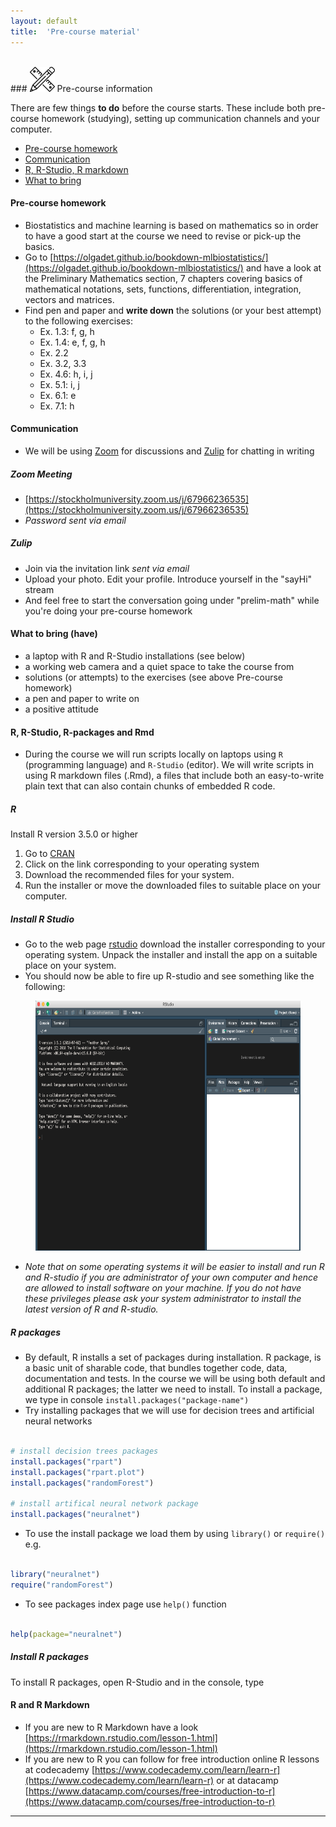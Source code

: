 ```yaml
---
layout: default
title:  'Pre-course material'
---
```


<br/>
### <img border="0" src="icons/precourse.svg" width="40" height="40"> Pre-course information


There are few things **to do** before the course starts. These include both pre-course homework (studying), setting up communication channels and your computer.


- [Pre-course homework](#homework)
- [Communication](#communication)
- [R, R-Studio, R markdown](#R)
- [What to bring](#whattobring)

<!-- - [Additional resources](#extra) -->
<!-- - [R libraries and datasets](#Rlib) -->
<!-- - [Reading](#reading) -->


#### Pre-course homework <a name="homework"></a>
- Biostatistics and machine learning is based on mathematics so in order to have a good start at the course we need to revise or pick-up the basics.
- Go to [https://olgadet.github.io/bookdown-mlbiostatistics/](https://olgadet.github.io/bookdown-mlbiostatistics/) and have a look at the Preliminary Mathematics section, 7 chapters covering basics of mathematical notations, sets, functions, differentiation, integration, vectors and matrices.
- Find pen and paper and **write down** the solutions (or your best attempt) to the following exercises:
  - Ex. 1.3: f, g, h
  - Ex. 1.4: e, f, g, h
  - Ex. 2.2
  - Ex. 3.2, 3.3
  - Ex. 4.6: h, i, j
  - Ex. 5.1: i, j
  - Ex. 6.1: e
  - Ex. 7.1: h

#### Communication <a name="communication"></a>
- We will be using [Zoom](https://zoom.us) for discussions and [Zulip](https://zulip.com) for chatting in writing

##### Zoom Meeting
- [https://stockholmuniversity.zoom.us/j/67966236535](https://stockholmuniversity.zoom.us/j/67966236535)
- *Password sent via email*

##### Zulip
- Join via the invitation link *sent via email*
- Upload your photo. Edit your profile. Introduce yourself in the "sayHi" stream
- And feel free to start the conversation going under "prelim-math" while you're doing your pre-course homework

#### What to bring (have) <a name="whattobring"></a>
- a laptop with R and R-Studio installations (see below)
- a working web camera and a quiet space to take the course from
- solutions (or attempts) to the exercises (see above Pre-course homework)
- a pen and paper to write on
- a positive attitude


#### R, R-Studio, R-packages and Rmd <a name="R"></a>

- During the course we will run scripts locally on laptops using `R` (programming language) and `R-Studio` (editor). We  will write scripts in using R markdown files (.Rmd), a files that include both an easy-to-write plain text that can also contain chunks of embedded R code.

##### R

Install R version 3.5.0 or higher

1.  Go to [CRAN](https://cran.rstudio.com)
2.  Click on the link corresponding to your operating system
3.  Download the recommended files for your system.
4.  Run the installer or move the downloaded files to suitable place on
    your computer.

##### Install R Studio

- Go to the web page [rstudio](https://www.rstudio.com/products/rstudio/download/) download the installer corresponding to your operating system. Unpack the installer and install the app on a suitable place on your system.
- You should now be able to fire up R-studio and see something like the following:
<figure>
<img src="precourse/images/RStudio.png" width="500" height="400">
</figure>

- *Note that on some operating systems it will be easier to install and run R and R-studio if you are administrator of your own computer and hence are allowed to install software on your machine. If you do not have these privileges please ask your system administrator to install the latest version of R and R-studio.*

##### R packages
- By default, R installs a set of packages during installation. R package, is a basic unit of sharable code, that bundles together code, data, documentation and tests. In the course we will be using both default and additional R packages; the latter we need to install. To install a package, we type in console `install.packages("package-name")`
- Try installing packages that we will use for decision trees and artificial neural networks

```R

# install decision trees packages
install.packages("rpart")
install.packages("rpart.plot")
install.packages("randomForest")

# install artifical neural network package
install.packages("neuralnet")

```

- To use the install package we load them by using `library()` or `require()` e.g.

```R

library("neuralnet")
require("randomForest")

```

- To see packages index page use `help()` function

```R

help(package="neuralnet")

```

##### Install R packages
To install R packages, open R-Studio and in the console, type

#### R and R Markdown
- If you are new to R Markdown have a look [https://rmarkdown.rstudio.com/lesson-1.html](https://rmarkdown.rstudio.com/lesson-1.html)
- If you are new to R you can follow for free introduction online R lessons at codecademy [https://www.codecademy.com/learn/learn-r](https://www.codecademy.com/learn/learn-r) or at datacamp [https://www.datacamp.com/courses/free-introduction-to-r](https://www.datacamp.com/courses/free-introduction-to-r)


<!--
##### R libraries and datasets <a name="Rlib"></a>

By default, R installs a set of packages during installation. R package, is a basic unit of sharable code, that bundles together code, data, documentation and tests. In the course we will be using both default and additional R packages; the latter we need to install.

##### Install R packages
To install R packages, open R-Studio and in the console, type

``` r
# For CRAN packages

install.packages("dplyr")
install.packages("UsingR")
install.packages("reshape2")
install.packages("glmnet")
install.packages("pvclust")

install.packages("googledrive")
install.packages("devtools")

install.packages("ggplot2")
install.packages("pheatmap")
install.packages("rafalib")

install.packages("tidyverse")
install.packages("kableExtra")
install.packages("knitr")
install.packages("keras")


# For developmental packages, not on CRAN
devtools::install_github("tidyverse/googlesheets4")
```

<figure>
<img src="precourse/images/RStudio-Rlib.png" width="400" height="300">>
<figcaption>
Example screen shoot with install.packages(ggplot2) command
</figcaption>
</figure>


##### Test installation
1. Download R markdown file that we have prepared for you from here [Rtest.Rmd](precourse/Rtest.Rmd).
2. Open R-Studio
3. Open Rtest.Rmd by clicking on `File` -> `Open file` and navigating to the `Rtest.Rmd` location on your computer
4. Have a look at the document to see if you can distinguish code from text. Do not worry if you do not understand the code yet. We are testing the installation now. More about R Markdown comes later (see Exercises: R Markdown).
5. Press `Knit` button
6. **Email us** <<olga.dethlefsen@nbis.se>> and <<eva.freyhult@nbis.se>> the resulting `Rtest.html` file. If installation was successful, `Rtest.Rmd` will render to `Rtest.html` with KnitR. The file should be saved in the same directory as the `Rtest.Rmd`.
7. Otherwise, you will get error messages in the console. You can try to trouble shoot by reading error messages and re-installing packages. If you are new to R and R-Studio try also reading Chapter 1 - [Data analysis for the life sciences][book-rai], Rafael A. Irizarry and Michael I. Love. If you do not manage, email <<olga.dethlefsen@nbis.se>> and <<eva.freyhult@nbis.se>>. An empty email with a title "Will need help with R/RStudio setup" will do.

If you do not already have the package devtools installed or for other reasons run into problems installing the package googlesheets4, please skip this package! Use this file [Rtestreduced.Rmd](precourse/Rtestreduced.Rmd) to test your installation instead and send us the resulting `Rtestreduced.html` file.

------ -->

<!-- ### Reading <a name="reading"></a>
- 2-pager [math refresher](precourse/Maths-Refresher.pdf) (Polak, 2015)
- Chapter **Matrix algebra**, pages 147 - 157 (subsections: Matrix Notation; Solving System of Equations; Vectors, Matrices and Scalars; Matrix Operations) from [Data analysis for the life sciences][book-rai], Rafael A. Irizarry and Michael I. Love
- Chapter 3, session **3.1 Simple Linear Regression**, pages 61 - 70, from [An Introduction to Statistical Learning][book-gj], Gareth James, Daniela Witten, Trevor Hastie and Robert Tibshirani

------ -->

<!-- ### Additional R practice  <a name="R-practice"></a>
If you are new to R and/or R Markdown read carefully and practice commands. If you've been using R and R Markdown scan through the materials to double check you it covered.

##### R

- Read and practice commands from Chapter: **Getting started** - [Data analysis for the life sciences][book-rai], Rafael A. Irizarry and Michael I. Love.
- Do lab **2.3 Lab: Introduction to R** from [An Introduction to Statistical Learning][book-gj], Gareth James, Daniela Witten, Trevor Hastie and Robert Tibshirani (.pdf freely available) -->



-------



<!-- -------
### Additional resources <a name="extra"></a> -->

<!-- #### Extra reading
-  Chapter: Inference from [Data analysis for the life sciences][book-rai], Rafael A. Irizarry and Michael I. Love -->

<!-- #### Extra R labs
- [Best first R tutorial](https://www.nceas.ucsb.edu/files/scicomp/Dloads/RProgramming/BestFirstRTutorial.pdf)  
  A nice self learn tutorial to R, introducing many central concepts to R.
- [A short introduction to R](https://cran.r-project.org/doc/contrib/Torfs+Brauer-Short-R-Intro.pdf)  
  A very short introduction to using R. -->



[book-gj]: https://www-bcf.usc.edu/~gareth/ISL/ISLR%20First%20Printing.pdf
[book-rai]: http://www.rwdc2.com/files/rafa.pdf
